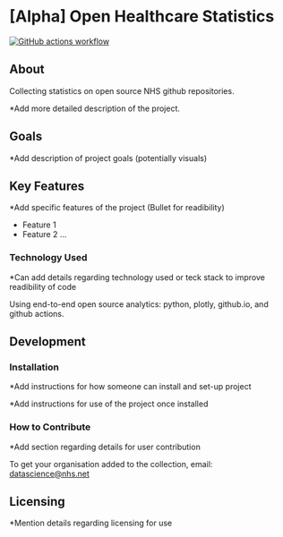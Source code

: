 # [Alpha] Open Healthcare Statistics

[![GitHub actions workflow](https://github.com/nhsx/open-health-statistics/actions/workflows/main.yml/badge.svg)](https://github.com/nhsx/open-health-statistics/actions/workflows/main.yml)

## About
Collecting statistics on open source NHS github repositories.

*Add more detailed description of the project.

## Goals
*Add description of project goals (potentially visuals)

## Key Features

*Add specific features of the project
(Bullet for readibility)
- Feature 1
- Feature 2
...

### Technology Used
*Can add details regarding technology used or teck stack to improve readibility of code

Using end-to-end open source analytics: python, plotly, github.io, and github actions.

## Development

### Installation
*Add instructions for how someone can install and set-up project

*Add instructions for use of the project once installed

### How to Contribute

*Add section regarding details for user contribution

To get your organisation added to the collection, email: datascience@nhs.net

## Licensing

*Mention details regarding licensing for use

